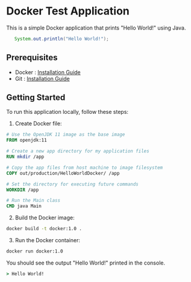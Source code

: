 # Docker Test Application

This is a simple Docker application that prints "Hello World!" using Java.
```java
   System.out.println("Hello World!");
```
## Prerequisites

- Docker : [Installation Guide](https://docs.docker.com/get-docker/)
- Git : [Installation Guide](https://git-scm.com/book/en/v2/Getting-Started-Installing-Git)

## Getting Started

To run this application locally, follow these steps:

1. Create Docker file:

```Dockerfile
# Use the OpenJDK 11 image as the base image
FROM openjdk:11

# Create a new app directory for my application files
RUN mkdir /app

# Copy the app files from host machine to image filesystem
COPY out/production/HelloWorldDocker/ /app

# Set the directory for executing future commands
WORKDIR /app

# Run the Main class
CMD java Main
```

2. Build the Docker image:

```Bash
docker build -t docker:1.0 .
```

3. Run the Docker container:

```bash
docker run docker:1.0
```

You should see the output "Hello World!" printed in the console.

```cmd
> Hello World!
```
